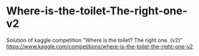 # Where-is-the-toilet-The-right-one-v2
Solution of kaggle competition "Where is the toilet? The right one. (v2)"
https://www.kaggle.com/competitions/where-is-the-toilet-the-right-one-v2
